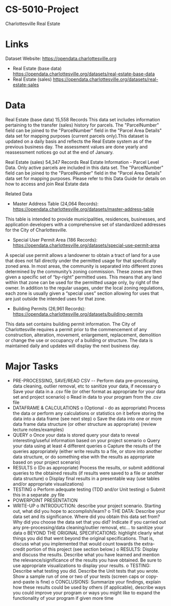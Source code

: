 # CS-5010-Project
Charlottesville Real Estate

# Links
Dataset Website: https://opendata.charlottesville.org
- Real Estate (base data) https://opendata.charlottesville.org/datasets/real-estate-base-data
- Real Estate (sales) https://opendata.charlottesville.org/datasets/real-estate-sales

# Data
Real Estate (base data)
15,558 Records
This data set includes information pertaining to the transfer (sales) history for parcels. The "ParcelNumber" field can be joined to the "ParcelNumber" field in the "Parcel Area Details" data set for mapping purposes (current parcels only).This dataset is updated on a daily basis and reflects the Real Estate system as of the previous business day. The assessment values are done yearly and reassessment notices go out at the end of January.

Real Estate (sales)
54,347 Records
Real Estate Information - Parcel Level Data.  Only active parcels are included in this data set.  The "ParcelNumber" field can be joined to the "ParcelNumber" field in the "Parcel Area Details" data set for mapping purposes. Please refer to this Data Guide for details on how to access and join Real Estate data

Related Data
- Master Address Table (24,064 Records): https://opendata.charlottesville.org/datasets/master-address-table

This table is intended to provide municipalities, residences, businesses, and application developers with a comprehensive set of standardized addresses for the City of Charlottesville.

- Special User Permit Area (186 Records): https://opendata.charlottesville.org/datasets/special-use-permit-area

A special use permit allows a landowner to obtain a tract of land for a use that does not fall directly under the permitted usage for that specifically zoned area. In most areas, the community is separated into different zones determined by the community’s zoning commission. These zones are then given a specific set of “by-right” permitted uses. This means that any land within that zone can be used for the permitted usage only, by right of the owner. In addition to the regular usages, under the local zoning regulations, each zone is usually given a “special uses” section allowing for uses that are just outside the intended uses for that zone. 

- Building Permits (26,961 Records): https://opendata.charlottesville.org/datasets/building-permits

This data set contains building permit information.  The City of Charlottesville requires a permit prior to the commencement of any construction, alteration, movement, enlargement, replacement, demolition or change the use or occupancy of a building or structure. The data is maintained daily and updates will display the next business day.

# Major Tasks
- PRE-PROCESSING, SAVE/READ CSV
-- Perform data pre-processing, data cleaning, outlier removal, etc to sanitize your data, if necessary
   o Save your data in a .csv file (or other format as appropriate for your data set and project scenario)
   o Read in data to your program from the .csv file
- DATAFRAME & CALCULATIONS
   o (Optional - do as appropriate) Process the data or perform any calculations or statistics on it before storing the data into a data frame (see next step)
   o Save the data into one or more data frame data structure (or other structure as appropriate) (review lecture notes/examples)
- QUERY
   o Once your data is stored query your data to reveal interesting/useful information based on your project scenario
   o Query your data using at least 4 different queries
   o Capture the results of the queries appropriately (either write results to a file, or store into another data structure, or do something else with the results as appropriate based on your project scenario)
- RESULTS
   o (Do as appropriate) Process the results, or submit additional queries to the obtained results (if results were saved to a file or another data structure)
   o Display final results in a presentable way (use tables and/or appropriate visualizations)
- TESTING
   o Perform adequate testing (TDD and/or Unit testing)
   o Submit this in a separate .py file
- POWERPOINT PRESENTATION
- WRITE-UP
   o INTRODUCTION: describe your project scenario. Starting out, what did you hope to accomplish/learn?
   o THE DATA: Describe your data set and its significance. Where did you obtain this data set from? Why did you choose the data set that you did? Indicate if you carried out any pre-processing/data cleaning/outlier removal, etc… to sanitize your data
   o BEYOND THE ORIGINAL SPECIFICATIONS: highlight clearly what things you did that went beyond the original specifications. That is, discuss what you implemented that would count towards the extra-credit portion of this project (see section below.)
   o RESULTS: Display and discuss the results. Describe what you have learned and mention the relevance/significance of the results you have obtained. Be sure to use appropriate visualizations to display your results.
   o TESTING: Describe what testing you did. Describe the Unit tests that you wrote. Show a sample run of one or two of your tests (screen caps or copy-and-paste is fine)
   o CONCLUSIONS: Summarize your findings, explain how these results could be used by others (if applicable), describe ways you could improve your program or ways you might like to expand the functionality of your program if given more time
